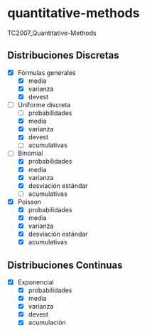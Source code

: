 # quantitative-methods
TC2007_Quantitative-Methods

## Distribuciones Discretas

* [X] Fórmulas generales 
    - [X] media
    - [X] varianza
    - [X] devest
* [ ] Uniforme discreta
    - [ ] probabilidades
    - [X] media
    - [X] varianza
    - [X] devest
    - [ ] acumulativas
* [ ] Binomial
    - [X] probabilidades
    - [X] media
    - [X] varianza
    - [X] desviación estándar
    - [ ] acumulativas
* [X] Poisson
    - [X] probabilidades
    - [X] media
    - [X] varianza
    - [X] desviación estándar
    - [X] acumulativas

## Distribuciones Continuas

* [X] Exponencial
    - [X] probabilidades
    - [X] media
    - [X] varianza
    - [X] devest
    - [X] acumulación
